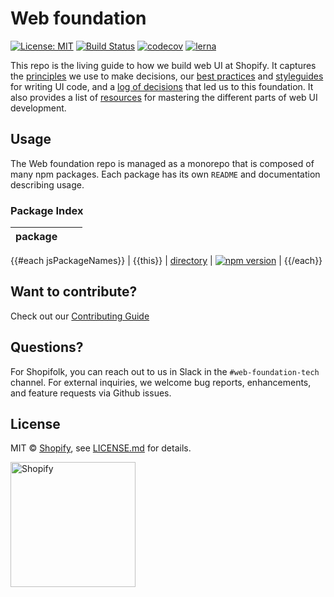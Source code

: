 [comment]: # (NOTE: This file is generated and should not be modify directly. Update `templates/ROOT_README.hbs.md` instead)
# Web foundation

[![License: MIT](https://img.shields.io/badge/License-MIT-green.svg)](LICENSE.md)
[![Build Status](https://travis-ci.org/Shopify/web-foundation.svg?branch=master)](https://travis-ci.org/Shopify/web-foundation)
[![codecov](https://codecov.io/gh/Shopify/web-foundation/branch/master/graph/badge.svg)](https://codecov.io/gh/Shopify/web-foundation)
[![lerna](https://img.shields.io/badge/maintained%20with-lerna-cc00ff.svg)](https://lernajs.io/)

This repo is the living guide to how we build web UI at Shopify. It captures the [principles](Principles) we use to make decisions, our [best practices](Best%20practices) and [styleguides](Styleguides) for writing UI code, and a [log of decisions](Decision%20records) that led us to this foundation. It also provides a list of [resources](Resources) for mastering the different parts of web UI development.

## Usage

The Web foundation repo is managed as a monorepo that is composed of many npm packages.
Each package has its own `README` and documentation describing usage.

### Package Index

| package |     |     |
| ------- | --- | --- |
{{#each jsPackageNames}}
| {{this}} | [directory](packages/{{this}}) | [![npm version](https://badge.fury.io/js/%40shopify%2F{{this}}.svg)](https://badge.fury.io/js/%40shopify%2F{{this}}) |
{{/each}}

## Want to contribute?

Check out our [Contributing Guide](./.github/CONTRIBUTING.md)

## Questions?

For Shopifolk, you can reach out to us in Slack in the `#web-foundation-tech` channel. For external inquiries, we welcome bug reports, enhancements, and feature requests via Github issues.

## License

MIT &copy; [Shopify](https://shopify.com/), see [LICENSE.md](LICENSE.md) for details.

<a href="http://www.shopify.com/"><img src="https://cdn.shopify.com/assets2/brand-assets/shopify-logo-main-8ee1e0052baf87fd9698ceff7cbc01cc36a89170212ad227db3ff2706e89fd04.svg" alt="Shopify" width="200" /></a>
